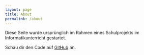 ```yaml
---
layout: page
title: About
permalink: /about
---
```


Diese Seite wurde ursprünglich im Rahmen eines Schulprojekts im Informatikunterricht gestartet.

Schau dir den Code auf [GitHub](https://github.com/lutz-stu/school-blog) an.
